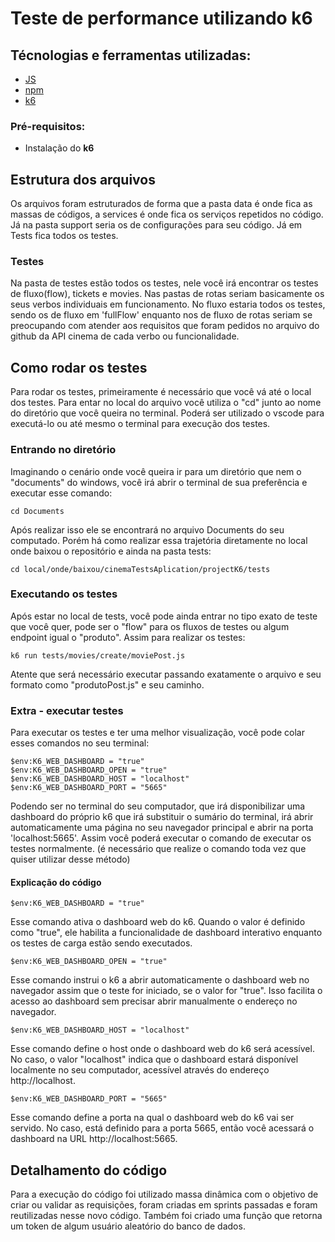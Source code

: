 # Teste de performance utilizando k6
## Técnologias e ferramentas utilizadas:  
- <a href="https://developer.mozilla.org/pt-BR/docs/Web/JavaScript">JS</a><br>
- <a href="https://www.npmjs.com/">npm</a><br>
- <a href="https://k6.io/">k6</a><br>

### Pré-requisitos: 
- Instalação do <a src="https://k6.io/docs/getting-started/installation/">**k6**</a>

## Estrutura dos arquivos
Os arquivos foram estruturados de forma que a pasta data é onde fica as massas de códigos, a services é onde fica os serviços repetidos no código. Já na pasta support seria os de configurações para seu código. Já em Tests fica todos os testes.

### Testes
Na pasta de testes estão todos os testes, nele você irá encontrar os testes de fluxo(flow), tickets e movies. Nas pastas de rotas seriam basicamente os seus verbos individuais em funcionamento. No fluxo estaria todos os testes, sendo os de fluxo em 'fullFlow' enquanto nos de fluxo de rotas seriam se preocupando com atender aos requisitos que foram pedidos no arquivo do github da API cinema de cada verbo ou funcionalidade.

## Como rodar os testes
Para rodar os testes, primeiramente é necessário que você vá até o local dos testes. Para entar no local do arquivo você utiliza o "cd" junto ao nome do diretório que você queira no terminal. Poderá ser utilizado o vscode para executá-lo ou até mesmo o terminal para execução dos testes.

### Entrando no diretório
Imaginando o cenário onde você queira ir para um diretório que nem o "documents" do windows, você irá abrir o terminal de sua preferência e executar esse comando:<br>
```terminal
cd Documents
```
Após realizar isso ele se encontrará no arquivo Documents do seu computado. Porém há como realizar essa trajetória diretamente no local onde baixou o repositório e ainda na pasta tests:<br>
```terminal
cd local/onde/baixou/cinemaTestsAplication/projectK6/tests
```

### Executando os testes
Após estar no local de tests, você pode ainda entrar no tipo exato de teste que você quer, pode ser o "flow" para os fluxos de testes ou algum endpoint igual o "produto". Assim para realizar os testes:<br>
```terminal
k6 run tests/movies/create/moviePost.js
```
Atente que será necessário executar passando exatamente o arquivo e seu formato como "produtoPost.js" e seu caminho.

### Extra - executar testes
Para executar os testes e ter uma melhor visualização, você pode colar esses comandos no seu terminal:
```
$env:K6_WEB_DASHBOARD = "true"
$env:K6_WEB_DASHBOARD_OPEN = "true"
$env:K6_WEB_DASHBOARD_HOST = "localhost"
$env:K6_WEB_DASHBOARD_PORT = "5665"
```
Podendo ser no terminal do seu computador, que irá disponibilizar uma dashboard do próprio k6 que irá substituir o sumário do terminal, irá abrir automaticamente uma página no seu navegador principal e abrir na porta 'localhost:5665'. Assim você poderá executar o comando de executar os testes normalmente. (é necessário que realize o comando toda vez que quiser utilizar desse método)<br>
#### Explicação do código
`$env:K6_WEB_DASHBOARD = "true"`

Esse comando ativa o dashboard web do k6. Quando o valor é definido como "true", ele habilita a funcionalidade de dashboard interativo enquanto os testes de carga estão sendo executados.

`$env:K6_WEB_DASHBOARD_OPEN = "true"`

Esse comando instrui o k6 a abrir automaticamente o dashboard web no navegador assim que o teste for iniciado, se o valor for "true". Isso facilita o acesso ao dashboard sem precisar abrir manualmente o endereço no navegador.

`$env:K6_WEB_DASHBOARD_HOST = "localhost"`

Esse comando define o host onde o dashboard web do k6 será acessível. No caso, o valor "localhost" indica que o dashboard estará disponível localmente no seu computador, acessível através do endereço http://localhost.

`$env:K6_WEB_DASHBOARD_PORT = "5665"`

Esse comando define a porta na qual o dashboard web do k6 vai ser servido. No caso, está definido para a porta 5665, então você acessará o dashboard na URL http://localhost:5665.

## Detalhamento do código
Para a execução do código foi utilizado massa dinâmica com o objetivo de criar ou validar as requisições, foram criadas em sprints passadas e foram reutilizadas nesse novo código. Também foi criado uma função que retorna um token de algum usuário aleatório do banco de dados.